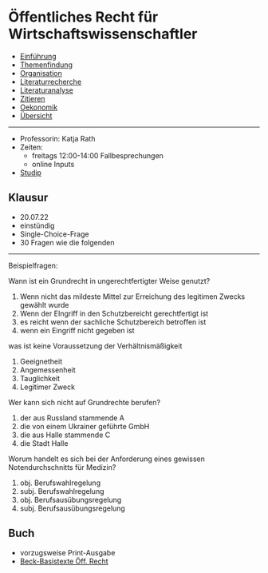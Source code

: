 # Öffentliches Recht für Wirtschaftswissenschaftler

- [Einführung](VL_WissArbeit/2022-04-14-Einführung.md)
- [Themenfindung](VL_WissArbeit/2022-04-22-Themenfindung.md)
- [Organisation](VL_WissArbeit/2022-05-01-Organisation.md)
- [Literaturrecherche](VL_WissArbeit/2022-05-10-Literaturrecherche.md)
- [Literaturanalyse](VL_WissArbeit/2022-05-20-Literaturanalyse.md)
- [Zitieren](VL_WissArbeit/2022-05-23-Zitieren.md)
- [Oekonomik](VL_WissArbeit/2022-05-30-Oekonomik.md)
- [Übersicht](VL_WissArbeit/README.md)

---

- Professorin: Katja Rath
- Zeiten:
	- freitags 12:00-14:00 Fallbesprechungen
	- online Inputs 
- [Studip](https://studip.uni-halle.de/dispatch.php/course/details?sem_id=aa32e8f8b04104e6b8ab07bf07a2f897)



## Klausur

- 20.07.22
- einstündig
- Single-Choice-Frage
- 30 Fragen wie die folgenden

---

Beispielfragen:

Wann ist ein Grundrecht in ungerechtfertigter Weise genutzt?

1. Wenn nicht das mildeste Mittel zur Erreichung des legitimen Zwecks gewählt wurde
2. Wenn der EIngriff in den Schutzbereicht gerechtfertigt ist
3. es reicht wenn der sachliche Schutzbereich betroffen ist
4. wenn ein Eingriff nicht gegeben ist

was ist keine Voraussetzung der Verhältnismäßigkeit

1. Geeignetheit
2. Angemessenheit
3. Tauglichkeit
4. Legitimer Zweck

Wer kann sich nicht auf Grundrechte berufen?

1. der aus Russland stammende A
2. die von einem Ukrainer geführte GmbH
3. die aus Halle stammende C
4. die Stadt Halle

Worum handelt es sich bei der Anforderung eines gewissen Notendurchschnitts für Medizin?

1. obj. Berufswahlregelung
2. subj. Berufswahlregelung
3. obj. Berufsausübungsregelung
4. subj. Berufsausübungsregelung



## Buch

- vorzugsweise Print-Ausgabe
- [Beck-Basistexte Öff. Recht](https://www.thalia.de/shop/home/artikeldetails/A1061894962)
